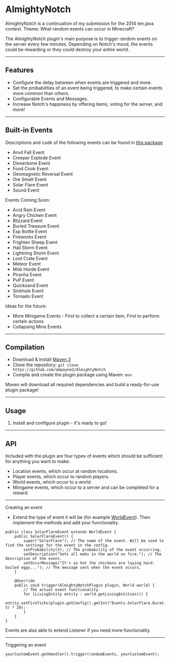 AlmightyNotch
=============

AlmightyNotch is a continuation of my submission for the 2014 ten.java contest.
Theme: What random events can occur in Minecraft?

The AlmightyNotch plugin's main purpose is to trigger random events on the server every few minutes.
Depending on Notch's mood, the events could be rewarding or they could destroy your entire world.

---------------------------------------

Features
--------

- Configure the delay between when events are triggered and more.
- Set the probabilities of an event being triggered, to make certain events more common than others.
- Configurable Events and Messages.
- Increase Notch's happiness by offering items, voting for the server, and more!

---------------------------------------

Built-in Events
---------------

Descriptions and code of the following events can be found in [this package](https://github.com/ampayne2/AlmightyNotch/tree/master/src/main/java/ninja/amp/almightynotch/event)
- Anvil Fall Event
- Creeper Explode Event
- Dinnerbone Event
- Food Cook Event
- Geomagnetic Reversal Event
- Ore Smelt Event
- Solar Flare Event
- Sound Event

Events Coming Soon:
- Acid Rain Event
- Angry Chicken Event
- Blizzard Event
- Buried Treasure Event
- Exp Bottle Event
- Fireworks Event
- Frighten Sheep Event
- Hail Storm Event
- Lightning Storm Event
- Loot Crate Event
- Meteor Event
- Mob Horde Event
- Piranha Event
- PvP Event
- Quicksand Event
- Sinkhole Event
- Tornado Event

Ideas for the future:
- More Minigame Events - First to collect a certain item, First to perform certain actions
- Collapsing Mine Events

---------------------------------------

Compilation
-----------

- Download & Install [Maven 3](http://maven.apache.org/download.html)
- Clone the repository: `git clone https://github.com/ampayne2/AlmightyNotch`
- Compile and create the plugin package using Maven: `mvn`

Maven will download all required dependencies and build a ready-for-use plugin package!

---------------------------------------

Usage
-----

1. Install and configure plugin - it's ready to go!

---------------------------------------

API
---

Included with the plugin are four types of events which should be sufficient for anything you want to make:
- Location events, which occur at random locations.
- Player events, which occur to random players.
- World events, which occur to a world.
- Minigame events, which occur to a server and can be completed for a reward.

---

Creating an event
- Extend the type of event it will be (for example [WorldEvent](https://github.com/ampayne2/AlmightyNotch/blob/master/src/main/java/ninja/amp/almightynotch/event/WorldEvent.java)).
Then implement the methods and add your functionality.
```
public class SolarFlareEvent extends WorldEvent {
    public SolarFlareEvent() {
        super("SolarFlare"); // The name of the event. Will be used to find the settings for the event in the config.
        setProbability(3); // The probability of the event occurring.
        setDescription("Sets all mobs in the world on fire."); // The description of the event.
        setOccurMessage("It's so hot the chickens are laying hard-boiled eggs..."); // The message sent when the event occurs.
    }

    @Override
    public void trigger(AlmightyNotchPlugin plugin, World world) {
        // The actual event functionality
        for (LivingEntity entity : world.getLivingEntities()) {
            entity.setFireTicks(plugin.getConfig().getInt("Events.SolarFlare.Duration", 5) * 20);
        }
    }
}
```
Events are also able to extend Listener if you need more functionality.

---

Triggering an event
```
yourCustomEvent.getHandler().trigger(randomEvents, yourCustomEvent);
```